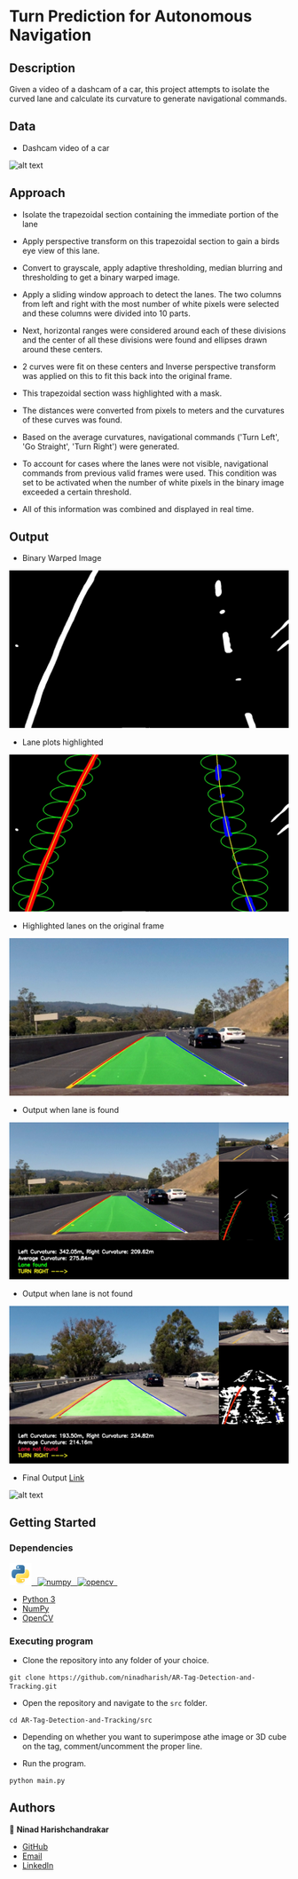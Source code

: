 # Turn Prediction for Autonomous Navigation

## Description

Given a video of a dashcam of a car, this project attempts to isolate the curved lane and calculate its curvature to generate navigational commands.


## Data

* Dashcam video of a car

![alt text](/data/data.gif)


## Approach

* Isolate the trapezoidal section containing the immediate portion of the lane

* Apply perspective transform on this trapezoidal section to gain a birds eye view of this lane.

* Convert to grayscale, apply adaptive thresholding, median blurring and thresholding to get a binary warped image.

* Apply a sliding window approach to detect the lanes. The two columns from left and right with the most number of white pixels were selected and these columns were divided into 10 parts.

* Next, horizontal ranges were considered around each of these divisions and the center of all these divisions were found and ellipses drawn around these centers.

* 2 curves were fit on these centers and Inverse perspective transform was applied on this to fit this back into the original frame.

* This trapezoidal section wass highlighted with a mask.

* The distances were converted from pixels to meters and the curvatures of these curves was found.

* Based on the average curvatures, navigational commands ('Turn Left', 'Go Straight', 'Turn Right') were generated.

* To account for cases where the lanes were not visible, navigational commands from previous valid frames were used. This condition was set to be activated when the number of white pixels in the binary image exceeded a certain threshold.

* All of this information was combined and displayed in real time.


## Output

* Binary Warped Image

![alt text](/output/out1.jpg)

* Lane plots highlighted

![alt text](/output/out2.jpg)

* Highlighted lanes on the original frame

![alt text](/output/out3.jpg)

* Output when lane is found

![alt text](/output/out4.jpg)

* Output when lane is not found

![alt text](/output/out5.jpg)

* Final Output [Link](https://drive.google.com/file/d/1g75wtSCWvYk7_pmEpAO1RM4qIMk4fhZc/view?usp=sharing)

![alt text](/output/outvid.gif)


## Getting Started

### Dependencies

<p align="left"> 
<a href="https://www.python.org" target="_blank" rel="noreferrer"> <img src="https://raw.githubusercontent.com/devicons/devicon/master/icons/python/python-original.svg" alt="python" width="40" height="40"/>&ensp; </a>
<a href="https://numpy.org/" target="_blank" rel="noreferrer"> <img src="https://www.codebykelvin.com/learning/python/data-science/numpy-series/cover-numpy.png" alt="numpy" width="40" height="40"/>&ensp; </a>
<a href="https://opencv.org/" target="_blank" rel="noreferrer"> <img src="https://avatars.githubusercontent.com/u/5009934?v=4&s=400" alt="opencv" width="40" height="40"/>&ensp; </a>

* [Python 3](https://www.python.org/)
* [NumPy](https://numpy.org/)
* [OpenCV](https://opencv.org/)


### Executing program

* Clone the repository into any folder of your choice.
```
git clone https://github.com/ninadharish/AR-Tag-Detection-and-Tracking.git
```

* Open the repository and navigate to the `src` folder.
```
cd AR-Tag-Detection-and-Tracking/src
```
* Depending on whether you want to superimpose athe image or 3D cube on the tag, comment/uncomment the proper line.

* Run the program.
```
python main.py
```


## Authors

👤 **Ninad Harishchandrakar**

* [GitHub](https://github.com/ninadharish)
* [Email](mailto:ninad.harish@gmail.com)
* [LinkedIn](https://linkedin.com/in/ninadharish)
